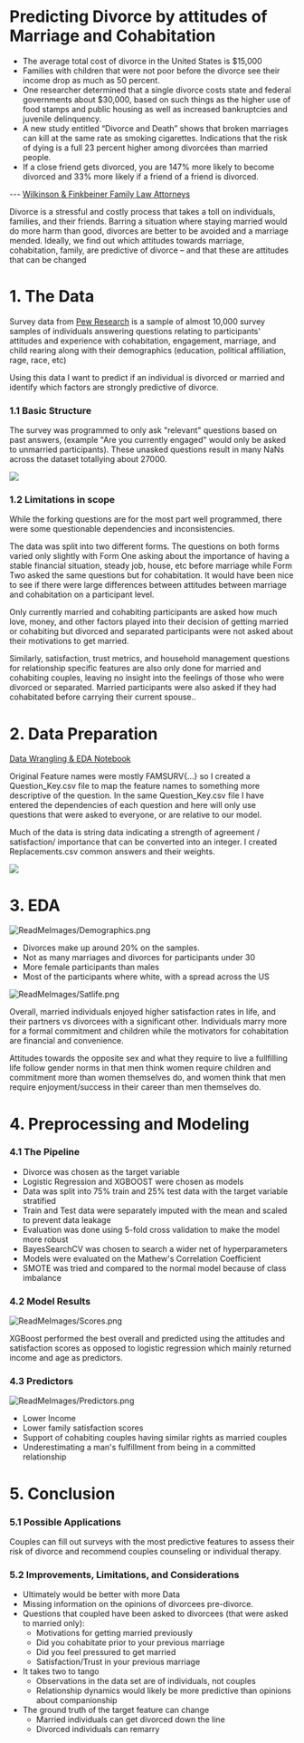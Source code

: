# Predicting Divorce by attitudes of Marriage and Cohabitation

* The average total cost of divorce in the United States is \$15,000
* Families with children that were not poor before the divorce see their income drop as much as 50 percent.
* One researcher determined that a single divorce costs state and federal governments about \$30,000, based on such things as the higher use of food stamps and public housing as well as increased bankruptcies and juvenile delinquency.
* A new study entitled “Divorce and Death” shows that broken marriages can kill at the same rate as smoking cigarettes. Indications that the risk of dying is a full 23 percent higher among divorcées than married people.
* If a close friend gets divorced, you are 147% more likely to become divorced and 33% more likely if a friend of a friend is divorced.

--- [Wilkinson & Finkbeiner Family Law Attorneys](https://www.wf-lawyers.com/divorce-statistics-and-facts/)




Divorce is a stressful and costly process that takes a toll on individuals, families, and their friends. Barring a situation where staying married would do more harm than good, divorces are better to be avoided and a marriage mended.
Ideally, we find out which attitudes towards marriage, cohabitation, family, are predictive of divorce – and that these are attitudes that can be changed

# 1. The Data

Survey data from  [Pew Research](https://www.pewresearch.org/social-trends/dataset/american-trends-panel-wave-50/) is a sample of almost 10,000 survey samples of individuals answering questions relating to participants' attitudes and experience with cohabitation, engagement, marriage, and child rearing along with their demographics (education, political affiliation, rage, race, etc)

Using this data I want to predict if an individual is divorced or married and identify which factors are strongly predictive of divorce.

### 1.1 Basic Structure

The survey was programmed to only ask "relevant" questions based on past answers, (example "Are you currently engaged" would only be asked to unmarried participants). These unasked questions result in many NaNs across the dataset totallying about 27000.

![](ReadMeImages/BasicStructure.png)


### 1.2 Limitations in scope

While the forking questions are for the most part well programmed, there were some questionable dependencies and inconsistencies.

The data was split into two different forms. The questions on both forms varied only slightly with Form One asking about the importance of having a stable financial situation, steady job, house, etc before marriage while Form Two asked the same questions but for cohabitation. It would have been nice to see if there were large differences between attitudes between marriage and cohabitation on a participant level.

Only currently married and cohabiting participants are asked how much love, money, and other factors played into their decision of getting married or cohabiting but divorced and separated participants were not asked about their motivations to get married. 

Similarly, satisfaction, trust metrics, and household management questions for relationship specific features are also only done for married and cohabiting couples, leaving no insight into the feelings of those who were divorced or separated. Married participants were also asked if they had cohabitated before carrying their current spouse..


# 2. Data Preparation

[Data Wrangling & EDA Notebook](Notebooks/0_DataWrangling_EDA.ipynb)

Original Feature names were mostly FAMSURV{...}  so I created a Question_Key.csv file to map the feature names to something more descriptive of the question. In the same Question_Key.csv file I have entered the dependencies of each question and here will only use questions that were asked to everyone, or are relative to our model.

Much of the data is string data indicating a strength of agreement / satisfaction/ importance that can be converted into an integer. I created Replacements.csv common answers and their weights.

![](ReadMeImages/Mapping.png)

# 3. EDA

![ReadMeImages/Demographics.png](ReadMeImages/Demographics.png)

* Divorces make up around 20% on the samples. 
* Not as many marriages and divorces for participants under 30
* More female participants than males
* Most of the participants where white, with a spread across the US

![ReadMeImages/Satlife.png](ReadMeImages/Satlife.png)

Overall, married individuals enjoyed higher satisfaction rates in life, and their partners vs divorcees with a significant other. Individuals marry more for a formal commitment and children while the motivators for cohabitation are financial and convenience. 


Attitudes towards the opposite sex and what they require to live a fullfilling life follow gender norms in that men think women require children and commitment more than women themselves do, and women think that men require enjoyment/success in their career than men themselves do.


# 4. Preprocessing and Modeling

### 4.1 The Pipeline

* Divorce was chosen as the target variable
* Logistic Regression and XGBOOST were chosen as models
* Data was split into 75% train and 25% test data with the target variable stratified
* Train and Test data were separately imputed with the mean and scaled to prevent data leakage
* Evaluation was done using 5-fold cross validation to make the model more robust
* BayesSearchCV was chosen to search a wider net of hyperparameters
* Models were evaluated on the Mathew's Correlation Coefficient
* SMOTE was tried and compared to the normal model because of class imbalance

### 4.2 Model Results

![ReadMeImages/Scores.png](ReadMeImages/Scores.png)

XGBoost performed the best overall and predicted using the attitudes and satisfaction scores as opposed to logistic regression which mainly returned income and age as predictors.

### 4.3 Predictors

![ReadMeImages/Predictors.png](ReadMeImages/Predictors.png)

* Lower Income
* Lower family satisfaction scores
* Support of cohabiting couples having similar rights as married couples
* Underestimating a man's fulfillment from being in a committed relationship

# 5. Conclusion

### 5.1 Possible Applications

Couples can fill out surveys with the most predictive features to assess their risk of divorce and recommend couples counseling or individual therapy.

### 5.2 Improvements, Limitations, and Considerations

* Ultimately would be better with more Data
 * Missing information on the opinions of divorcees pre-divorce.
 * Questions that coupled have been asked to divorcees (that were asked to married only):
    * Motivations for getting married previously
    * Did you cohabitate prior to your previous marriage
    * Did you feel pressured to get married
    * Satisfaction/Trust in your previous marriage
 * It takes two to tango
    * Observations in the data set are of individuals, not couples
    * Relationship dynamics would likely be more predictive than opinions about companionship
* The ground truth of the target feature can change
    * Married individuals can get divorced down the line
    * Divorced individuals can remarry
